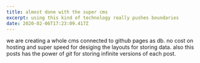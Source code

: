 ```yaml
---
title: almost done with the super cms
excerpt: using this kind of technology really pushes boundaries
date: 2020-02-06T17:23:09.417Z
---
```

we are creating a whole cms connected to github pages as db. no cost on hosting and super speed for desiging the layouts for storing data. also this posts has the power of *git* for storing infinite versions of each post.
